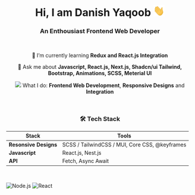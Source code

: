 <h1 align="center">Hi, I am Danish Yaqoob </a> <img src="https://raw.githubusercontent.com/ABSphreak/ABSphreak/master/gifs/Hi.gif" width="30px" height="30px"></h1>

<h3 align="center">An Enthousiast Frontend Web Developer</h3>

 
 <br/>
 
 <div align="center">

🌱 I’m currently learning **Redux and React.js Integration**

💬 Ask me about **Javascript, React.js, Next.js, Shadcn/ui Tailwind, Bootstrap, Animations, SCSS, Meterial UI**

<img src="https://media.giphy.com/media/WUlplcMpOCEmTGBtBW/giphy.gif" width="30"> What I do: **Frontend Web Development**, **Responsive Designs** and **Integration**
  
</div>
 
<br/>

 <div align="center">
 
<h3 align="center" > 🛠 Tech Stack </h3>

| Stack | Tools |
|---|---|
|**Resonsive Designs**| SCSS / TailwindCSS / MUI,  Core CSS, @keyframes|
|**Javascript**| React.js, Nest.js|
|**API**|Fetch, Async Await|

 </div>
<br/>



<p align="center">
 
![Node.js ](https://img.shields.io/badge/node.js-6DA55F?logo=node.js&logoColor=white)
![React](https://img.shields.io/badge/react-%2320232a.svg?logo=react&logoColor=%2361DAFB)
 
 </p>
